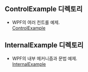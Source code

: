 ## ControlExample 디렉토리   
- WPF의 여러 컨트롤 예제.   
[ControlExample](https://github.com/GHW0826/WPF/tree/main/Example/ControlExample)
   
## InternalExample 디렉토리   
- WPF의 내부 메커니즘과 문법 예제.   
[InternalExample](https://github.com/GHW0826/WPF/tree/main/Example/InternalExample)
   

